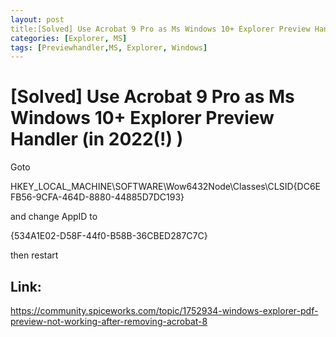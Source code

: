 ```yaml
---
layout: post
title:[Solved] Use Acrobat 9 Pro as Ms Windows 10+ Explorer Preview Handler in 2022(!) 
categories: [Explorer, MS]
tags: [Previewhandler,MS, Explorer, Windows]
--- 
```

# [Solved] Use Acrobat 9 Pro as Ms Windows 10+ Explorer Preview Handler (in 2022(!) )

Goto

HKEY_LOCAL_MACHINE\SOFTWARE\Wow6432Node\Classes\CLSID\{DC6EFB56-9CFA-464D-8880-44885D7DC193}

and change AppID to

{534A1E02-D58F-44f0-B58B-36CBED287C7C}

then restart

## Link: 
https://community.spiceworks.com/topic/1752934-windows-explorer-pdf-preview-not-working-after-removing-acrobat-8